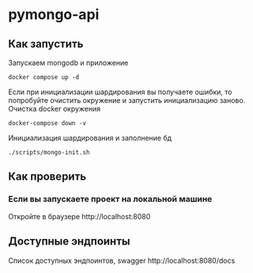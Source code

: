 # pymongo-api

## Как запустить

Запускаем mongodb и приложение

```shell
docker compose up -d
```

Если при инициализации шардирования вы получаете ошибки, то попробуйте очистить окружение и запустить инициализацию заново.
Очистка docker окружения
```shell
docker-compose down -v
```

Инициализация шардирования и заполнение бд

```shell
./scripts/mongo-init.sh
```

## Как проверить

### Если вы запускаете проект на локальной машине

Откройте в браузере http://localhost:8080

## Доступные эндпоинты

Список доступных эндпоинтов, swagger http://localhost:8080/docs